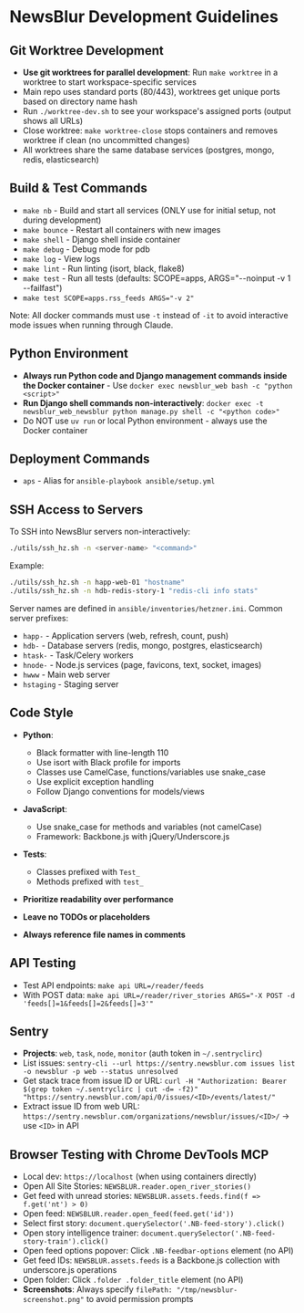 # NewsBlur Development Guidelines

## Git Worktree Development
- **Use git worktrees for parallel development**: Run `make worktree` in a worktree to start workspace-specific services
- Main repo uses standard ports (80/443), worktrees get unique ports based on directory name hash
- Run `./worktree-dev.sh` to see your workspace's assigned ports (output shows all URLs)
- Close worktree: `make worktree-close` stops containers and removes worktree if clean (no uncommitted changes)
- All worktrees share the same database services (postgres, mongo, redis, elasticsearch)

## Build & Test Commands
- `make nb` - Build and start all services (ONLY use for initial setup, not during development)
- `make bounce` - Restart all containers with new images
- `make shell` - Django shell inside container
- `make debug` - Debug mode for pdb
- `make log` - View logs
- `make lint` - Run linting (isort, black, flake8)
- `make test` - Run all tests (defaults: SCOPE=apps, ARGS="--noinput -v 1 --failfast")
- `make test SCOPE=apps.rss_feeds ARGS="-v 2"`

Note: All docker commands must use `-t` instead of `-it` to avoid interactive mode issues when running through Claude.

## Python Environment
- **Always run Python code and Django management commands inside the Docker container** - Use `docker exec newsblur_web bash -c "python <script>"`
- **Run Django shell commands non-interactively**: `docker exec -t newsblur_web_newsblur python manage.py shell -c "<python code>"`
- Do NOT use `uv run` or local Python environment - always use the Docker container

## Deployment Commands
- `aps` - Alias for `ansible-playbook ansible/setup.yml`

## SSH Access to Servers
To SSH into NewsBlur servers non-interactively:
```bash
./utils/ssh_hz.sh -n <server-name> "<command>"
```

Example:
```bash
./utils/ssh_hz.sh -n happ-web-01 "hostname"
./utils/ssh_hz.sh -n hdb-redis-story-1 "redis-cli info stats"
```

Server names are defined in `ansible/inventories/hetzner.ini`. Common server prefixes:
- `happ-` - Application servers (web, refresh, count, push)
- `hdb-` - Database servers (redis, mongo, postgres, elasticsearch)
- `htask-` - Task/Celery workers
- `hnode-` - Node.js services (page, favicons, text, socket, images)
- `hwww` - Main web server
- `hstaging` - Staging server

## Code Style
- **Python**: 
  - Black formatter with line-length 110
  - Use isort with Black profile for imports
  - Classes use CamelCase, functions/variables use snake_case
  - Use explicit exception handling
  - Follow Django conventions for models/views

- **JavaScript**: 
  - Use snake_case for methods and variables (not camelCase)
  - Framework: Backbone.js with jQuery/Underscore.js

- **Tests**:
  - Classes prefixed with `Test_`
  - Methods prefixed with `test_`

- **Prioritize readability over performance**
- **Leave no TODOs or placeholders**
- **Always reference file names in comments**

## API Testing
- Test API endpoints: `make api URL=/reader/feeds`
- With POST data: `make api URL=/reader/river_stories ARGS="-X POST -d 'feeds[]=1&feeds[]=2&feeds[]=3'"`

## Sentry
- **Projects**: `web`, `task`, `node`, `monitor` (auth token in `~/.sentryclirc`)
- List issues: `sentry-cli --url https://sentry.newsblur.com issues list -o newsblur -p web --status unresolved`
- Get stack trace from issue ID or URL: `curl -H "Authorization: Bearer $(grep token ~/.sentryclirc | cut -d= -f2)" "https://sentry.newsblur.com/api/0/issues/<ID>/events/latest/"`
- Extract issue ID from web URL: `https://sentry.newsblur.com/organizations/newsblur/issues/<ID>/` → use `<ID>` in API

## Browser Testing with Chrome DevTools MCP
- Local dev: `https://localhost` (when using containers directly)
- Open All Site Stories: `NEWSBLUR.reader.open_river_stories()`
- Get feed with unread stories: `NEWSBLUR.assets.feeds.find(f => f.get('nt') > 0)`
- Open feed: `NEWSBLUR.reader.open_feed(feed.get('id'))`
- Select first story: `document.querySelector('.NB-feed-story').click()`
- Open story intelligence trainer: `document.querySelector('.NB-feed-story-train').click()`
- Open feed options popover: Click `.NB-feedbar-options` element (no API)
- Get feed IDs: `NEWSBLUR.assets.feeds` is a Backbone.js collection with underscore.js operations
- Open folder: Click `.folder .folder_title` element (no API)
- **Screenshots**: Always specify `filePath: "/tmp/newsblur-screenshot.png"` to avoid permission prompts
